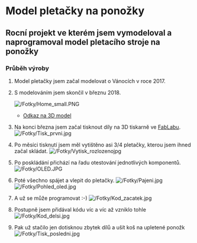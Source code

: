 

# Model pletačky na ponožky

## Rocní projekt ve kterém jsem vymodeloval a naprogramoval model pletacího stroje na ponožky

### Průběh výroby

1. Model pletačky jsem začal modelovat o Vánocích v roce 2017. 

2. S modelováním jsem skončil v březnu 2018.

	 ![/Fotky/Home_small.PNG](/Fotky/Home_small.PNG)

	- [Odkaz na 3D model](https://workbench.grabcad.com/workbench/projects/gchwamHRxXF6Vy5aJGLRdID5SH9QymRXI5JiBAAqs7ZT38#/space/gchvaLnyfD6r6Hxe0bt5N4Y4Xl-FaUrxGMuVTlzO3QPjRB/link/1630928)

3. Na konci března jsem začal tisknout díly na 3D tiskarně ve [FabLabu](https://www.fablabbrno.cz/).
	![/Fotky/Tisk_prvni.jpg](/Fotky/Tisk_prvni.jpg)
4. Po měsíci tisknutí jsem měl vytištěno asi 3/4 pletačky, kterou jsem ihned začal skládat.
	![/Fotky/Vytisk_rozlozenojpg](/Fotky/Vytisk_rozlozeno.jpg)
5. Po poskládání přichází na řadu otestování jednotlivých komponentů.
	![/Fotky/OLED.JPG](/Fotky/OLED.JPG)
6. Poté všechno spájet a vlepit do pletačky.
	![/Fotky/Pajeni.jpg](/Fotky/Pajeni.jpg)
	![/Fotky/Pohled_oled.jpg](/Fotky/Pohled_oled.jpg)
7. A už se může programovat :-)
	![/Fotky/Kod_zacatek.jpg](/Fotky/Kod_zacatek.jpg)
8. Postupně jsem přidával kódu víc a víc až vzniklo tohle
	![/Fotky/Kod_delsi.jpg](/Fotky/Kod_delsi.jpg)
9. Pak už stačilo jen dotisknou zbytek dílů a ušít koš na upletené ponožk
	 ![/Fotky/Tisk_posledni.jpg](/Fotky/Tisk_posledni.jpg)
	 
